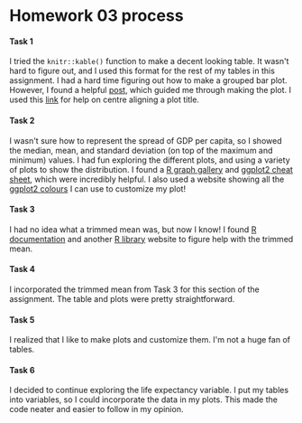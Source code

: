 Homework 03 process
================

#### Task 1

I tried the `knitr::kable()` function to make a decent looking table. It wasn't hard to figure out, and I used this format for the rest of my tables in this assignment. I had a hard time figuring out how to make a grouped bar plot. However, I found a helpful [post](https://stackoverflow.com/questions/39061984/grouped-bar-chart-on-r-using-ggplot2), which guided me through making the plot. I used this [link](https://stackoverflow.com/questions/16074440/r-ggplot2-center-align-a-multi-line-title) for help on centre aligning a plot title.

#### Task 2

I wasn't sure how to represent the spread of GDP per capita, so I showed the median, mean, and standard deviation (on top of the maximum and minimum) values. I had fun exploring the different plots, and using a variety of plots to show the distribution. I found a [R graph gallery](http://www.r-graph-gallery.com/portfolio/ggplot2-package/) and [ggplot2 cheat sheet](https://www.rstudio.com/wp-content/uploads/2015/03/ggplot2-cheatsheet.pdf), which were incredibly helpful. I also used a website showing all the [ggplot2 colours](http://sape.inf.usi.ch/quick-reference/ggplot2/colour) I can use to customize my plot!

#### Task 3

I had no idea what a trimmed mean was, but now I know! I found [R documentation](https://www.rdocumentation.org/packages/DescTools/versions/0.99.19/topics/Trim) and another [R library](https://stat.ethz.ch/R-manual/R-devel/library/base/html/mean.html) website to figure help with the trimmed mean.

#### Task 4

I incorporated the trimmed mean from Task 3 for this section of the assignment. The table and plots were pretty straightforward.

#### Task 5

I realized that I like to make plots and customize them. I'm not a huge fan of tables.

#### Task 6

I decided to continue exploring the life expectancy variable. I put my tables into variables, so I could incorporate the data in my plots. This made the code neater and easier to follow in my opinion.

